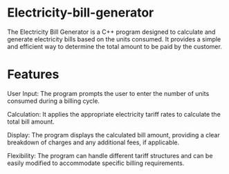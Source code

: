 # Electricity-bill-generator
The Electricity Bill Generator is a C++ program designed to calculate and generate electricity bills based on the units consumed. It provides a simple and efficient way to determine the total amount to be paid by the customer.

# Features

User Input: The program prompts the user to enter the number of units consumed during a billing cycle.

Calculation: It applies the appropriate electricity tariff rates to calculate the total bill amount.

Display: The program displays the calculated bill amount, providing a clear breakdown of charges and any additional fees, if applicable.

Flexibility: The program can handle different tariff structures and can be easily modified to accommodate specific billing requirements.
